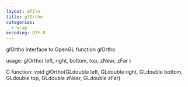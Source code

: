 ```yaml
---
layout: mfile
title: glOrtho
categories:
  - wrap
encoding: UTF-8
---
```


glOrtho  Interface to OpenGL function glOrtho

usage:  glOrtho( left, right, bottom, top, zNear, zFar )

C function:  void glOrtho(GLdouble left, GLdouble right, GLdouble bottom, GLdouble top, GLdouble zNear, GLdouble zFar)